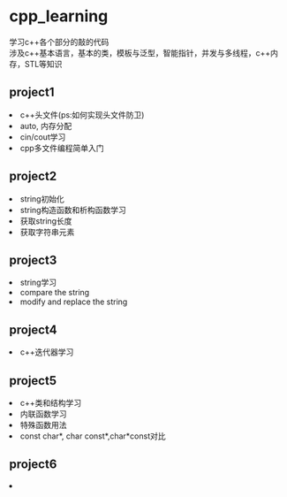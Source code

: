 # cpp_learning  学习c++各个部分的敲的代码   涉及c++基本语言，基本的类，模板与泛型，智能指针，并发与多线程，c++内存，STL等知识  ##  project1  <li>c++头文件(ps:如何实现头文件防卫) </li><li>auto, 内存分配</li><li> cin/cout学习</li><li>cpp多文件编程简单入门 </li>   ##  project2  <li>string初始化</li><li> string构造函数和析构函数学习</li><li> 获取string长度</li><li>获取字符串元素</li>##  project3  <li>  string学习 </li><li>  compare the string </li><li>  modify and replace the string</li>##  project4  <li>  c++迭代器学习</li>    ##  project5     <li>c++类和结构学习</li> <li>内联函数学习</li><li>特殊函数用法</li><li>const char*, char const*,char*const对比</li>    ##  project6  <li></li>